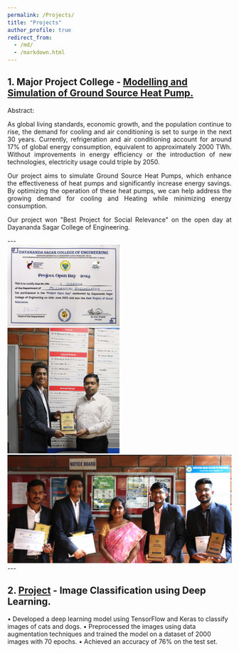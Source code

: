 ```yaml
---
permalink: /Projects/
title: "Projects"
author_profile: true
redirect_from: 
  - /md/
  - /markdown.html
---
```


## 1. Major Project College - [Modelling and Simulation of Ground Source Heat Pump.](/files\Final_Phase_Project_Report.pdf)

<div style="text-align: justify;">
Abstract:

<p>As global living standards, economic growth, and the population continue to rise, the demand for cooling and air conditioning is set to surge in the next 30 years. Currently, refrigeration and air conditioning account for around 17% of global energy consumption, equivalent to approximately 2000 TWh. Without improvements in energy efficiency or the introduction of new technologies, electricity usage could triple by 2050.</p> 

<p>Our project aims to simulate Ground Source Heat Pumps, which enhance the effectiveness of heat pumps and significantly increase energy savings. By optimizing the operation of these heat pumps, we can help address the growing demand for cooling and Heating while minimizing energy consumption.</p>

<p>Our project won "Best Project for Social Relevance" on the open day at Dayananda Sagar College of Engineering.</p>
   
</div>
---
<div class="image-grid">
    <div class="image-half">
        <img src="/images/open_day%20certficate.jpeg" alt="Photos of Award" width="50%" align-left> <img src="/images/link1.JPG" alt="Photos of Award" width="50%" align-right> 
        <img src="/images/link2.JPG" alt="Photos of Award" width="100%">
    </div>
</div>
---

## 2. [Project](https://github.com/harshal7123/FCC_challenges) - Image Classification using Deep Learning.

• Developed a deep learning model using TensorFlow and Keras to classify images of cats and dogs.
• Preprocessed the images using data augmentation techniques and trained the model on a dataset of 2000 images with 70 epochs.
• Achieved an accuracy of 76% on the test set.
